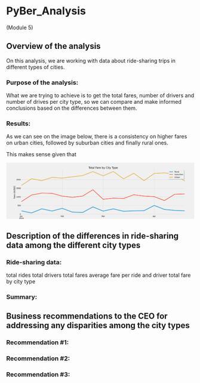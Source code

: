 # PyBer_Analysis 
(Module 5)

## Overview of the analysis
On this analysis, we are working with data about ride-sharing trips in different types of cities.

### Purpose of the analysis:
What we are trying to achieve is to get the total fares, number of drivers and number of drives per city type, so we can compare and make informed conclusions based on the differences between them.

### Results:

As we can see on the image below, there is a consistency on higher fares on urban cities, followed by suburban cities and finally rural ones.

This makes sense given that 

![Alt text](https://github.com/sofiwolfes/PyBer_Analysis/blob/main/Fig1.png)

## Description of the differences in ride-sharing data among the different city types

### Ride-sharing data:


total rides
total drivers
total fares
average fare per ride and driver
total fare by city type

### Summary:

## Business recommendations to the CEO for addressing any disparities among the city types
### Recommendation #1:
### Recommendation #2:
### Recommendation #3:
